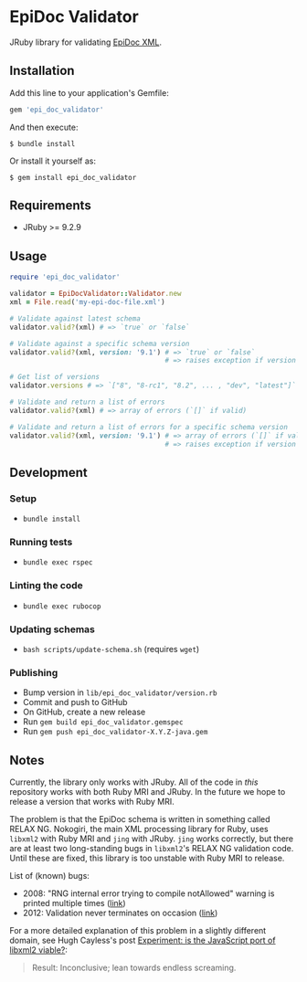 # EpiDoc Validator

JRuby library for validating [EpiDoc XML](https://sourceforge.net/p/epidoc/wiki/Home/).

## Installation

Add this line to your application's Gemfile:

```ruby
gem 'epi_doc_validator'
```

And then execute:

```
$ bundle install
```

Or install it yourself as:

```
$ gem install epi_doc_validator
```

## Requirements

* JRuby >= 9.2.9

## Usage

```ruby
require 'epi_doc_validator'

validator = EpiDocValidator::Validator.new
xml = File.read('my-epi-doc-file.xml')

# Validate against latest schema
validator.valid?(xml) # => `true` or `false`

# Validate against a specific schema version
validator.valid?(xml, version: '9.1') # => `true` or `false`
                                      # => raises exception if version doesn't exist

# Get list of versions
validator.versions # => `["8", "8-rc1", "8.2", ... , "dev", "latest"]`

# Validate and return a list of errors
validator.valid?(xml) # => array of errors (`[]` if valid)

# Validate and return a list of errors for a specific schema version
validator.valid?(xml, version: '9.1') # => array of errors (`[]` if valid)
                                      # => raises exception if version doesn't exist
```

## Development

### Setup

* `bundle install`

### Running tests

* `bundle exec rspec`

### Linting the code

* `bundle exec rubocop`

### Updating schemas

* `bash scripts/update-schema.sh` (requires `wget`)

### Publishing

* Bump version in `lib/epi_doc_validator/version.rb`
* Commit and push to GitHub
* On GitHub, create a new release
* Run `gem build epi_doc_validator.gemspec`
* Run `gem push epi_doc_validator-X.Y.Z-java.gem`

## Notes

Currently, the library only works with JRuby.
All of the code in *this* repository works with both Ruby MRI and JRuby.
In the future we hope to release a version that works with Ruby MRI.

The problem is that the EpiDoc schema is written in something called RELAX NG.
Nokogiri, the main XML processing library for Ruby, uses `libxml2` with Ruby MRI
and `jing` with JRuby. `jing` works correctly, but there are at least two long-standing
bugs in `libxml2`'s RELAX NG validation code.
Until these are fixed, this library is too unstable with Ruby MRI to release.

List of (known) bugs:

* 2008: "RNG internal error trying to compile notAllowed" warning is printed multiple times ([link](https://mail.gnome.org/archives/xml/2008-June/msg00087.html))
* 2012: Validation never terminates on occasion ([link](https://github.com/sparklemotion/nokogiri/issues/806))

For a more detailed explanation of this problem in a slightly different domain,
see Hugh Cayless's post [Experiment: is the JavaScript port of libxml2 viable?](https://github.com/hcayless/brackets/blob/master/experiment_1.md):

> Result: Inconclusive; lean towards endless screaming.
